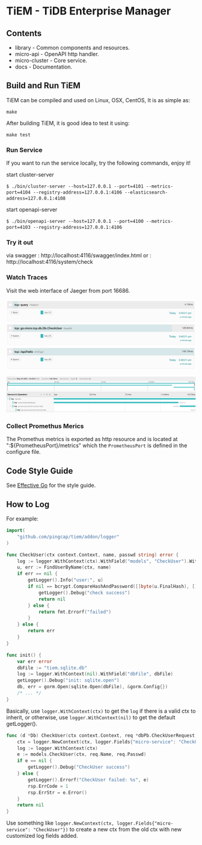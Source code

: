 # TiEM - TiDB Enterprise Manager

## Contents

- library - Common components and resources.
- micro-api - OpenAPI http handler.
- micro-cluster - Core service.
- docs - Documentation.

## Build and Run TiEM

TiEM can be compiled and used on Linux, OSX, CentOS, It is as simple as:
```
make
```

After building TiEM, it is good idea to test it using:
```
make test
```

### Run Service
If you want to run the service locally, try the following commands, enjoy it!

start cluster-server
```shell
$ ./bin/cluster-server --host=127.0.0.1 --port=4101 --metrics-port=4104 --registry-address=127.0.0.1:4106 --elasticsearch-address=127.0.0.1:4108
```

start openapi-server
```shell
$ ./bin/openapi-server --host=127.0.0.1 --port=4100 --metrics-port=4103 --registry-address=127.0.0.1:4106
```

### Try it out
via swagger : http://localhost:4116/swagger/index.html
or : http://localhost:4116/system/check

### Watch Traces

Visit the web interface of Jaeger from port 16686.

![opentrace1](docs/img/opentrace1.png)

![opentrace2](docs/img/opentrace2.png)

### Collect Promethus Merics

The Promethus metrics is exported as http resource and is located at ":${PrometheusPort}/metrics" which the `PrometheusPort` is defined in the configure file.

## Code Style Guide

See [Effective Go](https://golang.org/doc/effective_go) for the style guide.

## How to Log

For example:

```go
import(
	"github.com/pingcap/tiem/addon/logger"
)
```

```go
func CheckUser(ctx context.Context, name, passwd string) error {
	log := logger.WithContext(ctx).WithField("models", "CheckUser").WithField("name", name)
	u, err := FindUserByName(ctx, name)
	if err == nil {
		getLogger().Info("user:", u)
		if nil == bcrypt.CompareHashAndPassword([]byte(u.FinalHash), []byte(u.Salt+passwd)) {
			getLogger().Debug("check success")
			return nil
		} else {
			return fmt.Errorf("failed")
		}
	} else {
		return err
	}
}
```

```go
func init() {
    var err error
    dbFile := "tiem.sqlite.db"
    log := logger.WithContext(nil).WithField("dbFile", dbFile)
    getLogger().Debug("init: sqlite.open")
    db, err = gorm.Open(sqlite.Open(dbFile), &gorm.Config{})
    /* ... */
}
```

Basically, use `logger.WithContext(ctx)` to get the `log` if there is a valid ctx to inherit, or otherwise, use `logger.WithContext(nil)` to get the default getLogger().

```go
func (d *Db) CheckUser(ctx context.Context, req *dbPb.CheckUserRequest, rsp *dbPb.CheckUserResponse) error {
	ctx = logger.NewContext(ctx, logger.Fields{"micro-service": "CheckUser"})
	log := logger.WithContext(ctx)
	e := models.CheckUser(ctx, req.Name, req.Passwd)
	if e == nil {
		getLogger().Debug("CheckUser success")
	} else {
		getLogger().Errorf("CheckUser failed: %s", e)
		rsp.ErrCode = 1
		rsp.ErrStr = e.Error()
	}
	return nil
}
```

Use something like `logger.NewContext(ctx, logger.Fields{"micro-service": "CheckUser"})` to create a new ctx from the old ctx with new customized log fields added.

